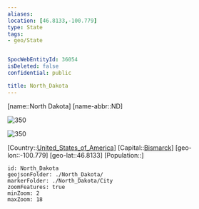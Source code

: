 ```yaml
---
aliases: 
location: [46.8133,-100.779]
type: State
tags:
- geo/State


SpocWebEntityId: 36054
isDeleted: false
confidential: public

title: North_Dakota
---
```

[name::North Dakota]
[name-abbr::ND]

![350](Coat_of_arms_of_North_Dakota.svg)

![350](geo/Continent/North-America/United_States_of_America/North_Dakota/Flag_of_North_Dakota.svg)

[Country::[United_States_of_America](geo/Continent/North-America/United_States_of_America.md)]
[Capital::[Bismarck](geo/Continent/North-America/United_States_of_America/North_Dakota/City/Bismarck.md)]
[geo-lon::-100.779]
[geo-lat::46.8133]
[Population::]



```leaflet
id: North_Dakota
geojsonFolder: ./North_Dakota/
markerFolder: ./North_Dakota/City
zoomFeatures: true 
minZoom: 2 
maxZoom: 18
```


